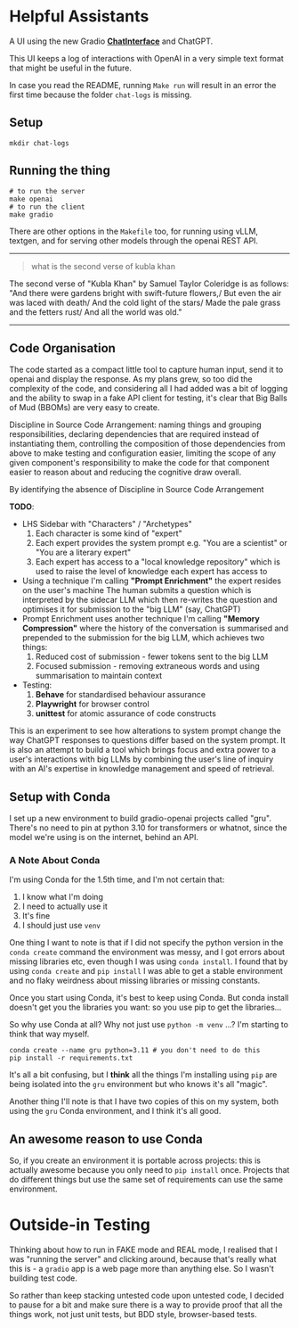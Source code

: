 # Helpful Assistants
A UI using the new Gradio [**ChatInterface**](https://gradio.app/docs/chatinterface) and ChatGPT.

This UI keeps a log of interactions with OpenAI in a very simple text format that
might be useful in the future.

In case you read the README, running `Make run` will result in an error the first time
because the folder `chat-logs` is missing.

## Setup

```shell
mkdir chat-logs
```

## Running the thing

```shell
# to run the server
make openai
# to run the client
make gradio
```

There are other options in the `Makefile` too, for running using
vLLM, textgen, and for serving other models through the openai REST API.


---

>what is the second verse of kubla khan

The second verse of "Kubla Khan" by Samuel Taylor Coleridge is as follows:
"And there were gardens bright with swift-future flowers,/ But even the air was laced with death/ And the cold light of the stars/ Made the pale grass and the fetters rust/ And all the world was old."
    

---


## Code Organisation

The code started as a compact little tool to capture human input, send it to openai and display the response. As my
plans grew, so too did the complexity of the code, and considering all I had added was a bit of logging and the
ability to swap in a fake API client for testing, it's clear that Big Balls of Mud (BBOMs) are very easy to create.

Discipline in Source Code Arrangement: naming things and grouping responsibilities, declaring dependencies that are
required instead of instantiating them, controlling the composition of those dependencies from above to make testing
and configuration easier, limiting the scope of any given component's responsibility to make the code for that component
easier to reason about and reducing the cognitive draw overall.

By identifying the absence of Discipline in Source Code Arrangement

**TODO**:
* LHS Sidebar with "Characters" / "Archetypes"
  1. Each character is some kind of "expert"
  2. Each expert provides the system prompt e.g. "You are a scientist" or "You are a literary expert"
  3. Each expert has access to a "local knowledge repository" which is used to raise the level of knowledge each expert has access to
* Using a technique I'm calling **"Prompt Enrichment"** the expert resides on the user's machine
  The human submits a question which is interpreted by the sidecar LLM which then re-writes the question and optimises
  it for submission to the "big LLM" (say, ChatGPT)
* Prompt Enrichment uses another technique I'm calling **"Memory Compression"** where the history of the conversation is
  summarised and prepended to the submission for the big LLM, which achieves two things:
  1. Reduced cost of submission - fewer tokens sent to the big LLM
  2. Focused submission - removing extraneous words and using summarisation to maintain context 
* Testing:
  1. **Behave** for standardised behaviour assurance
  2. **Playwright** for browser control
  3. **unittest** for atomic assurance of code constructs

This is an experiment to see how alterations to system prompt change the way ChatGPT responses to questions differ
based on the system prompt. It is also an attempt to build a tool which brings focus and extra power to a user's
interactions with big LLMs by combining the user's line of inquiry with an AI's expertise in knowledge management and
speed of retrieval.

## Setup with Conda

I set up a new environment to build gradio-openai projects called "gru".
There's no need to pin at python 3.10 for transformers or whatnot, since
the model we're using is on the internet, behind an API.

### A Note About Conda

I'm using Conda for the 1.5th time, and I'm not certain that:
1. I know what I'm doing
2. I need to actually use it
3. It's fine
4. I should just use `venv`

One thing I want to note is that if I did not specify the python version
in the `conda create` command the environment was messy, and I got errors
about missing libraries etc, even though I was using `conda install`. I 
found that by using `conda create` and `pip install` I was able to get a
stable environment and no flaky weirdness about missing libraries or missing
constants.

Once you start using Conda, it's best to keep using Conda. But conda install 
doesn't get you the libraries you want: so you use pip to get the libraries...

So why use Conda at all? Why not just use `python -m venv` ...? I'm starting to 
think that way myself.

```shell
conda create --name gru python=3.11 # you don't need to do this
pip install -r requirements.txt
```

It's all a bit confusing, but I **think** all the things I'm installing using `pip`
are being isolated into the `gru` environment but who knows it's all "magic".

Another thing I'll note is that I have two copies of this on my system, both using 
the `gru` Conda environment, and I think it's all good.

## An awesome reason to use Conda
So, if you create an environment it is portable across projects: this is actually
awesome because you only need to `pip install` once. Projects that do different things
but use the same set of requirements can use the same environment.

# Outside-in Testing
Thinking about how to run in FAKE mode and REAL mode, I realised that I was "running 
the server" and clicking around, because that's really what this is - a `gradio` app
is a web page more than anything else. So I wasn't building test code.

So rather than keep stacking untested code upon untested code, I decided to pause for
a bit and make sure there is a way to provide proof that all the things work, not
just unit tests, but BDD style, browser-based tests.
